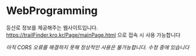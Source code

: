# WebProgramming
등산로 정보를 제공해주는 웹사이트입니다.
https://trailFinder.kro.kr/Page/mainPage.html 으로 접속 시 사용 가능합니다

*아직 CORS 오류를 해결하지 못해 정상적인 사용은 불가능합니다. 수정 중에 있습니다*
